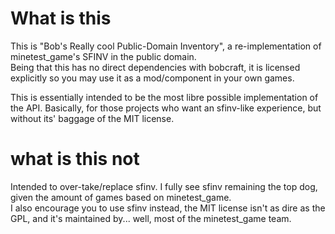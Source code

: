 # What is this
This is "Bob's Really cool Public-Domain Inventory", a re-implementation of minetest_game's SFINV in the public domain.\
Being that this has no direct dependencies with bobcraft, it is licensed explicitly so you may use it as a mod/component in your own games.

This is essentially intended to be the most libre possible implementation of the API. Basically, for those projects who want an sfinv-like experience, but without its' baggage of the MIT license.

# what is this not
Intended to over-take/replace sfinv. I fully see sfinv remaining the top dog, given the amount of games based on minetest_game.\
I also encourage you to use sfinv instead, the MIT license isn't as dire as the GPL, and it's maintained by... well, most of the minetest_game team.